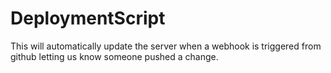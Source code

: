# DeploymentScript
This will automatically update the server when a webhook is triggered from github letting us know someone pushed a change. 
